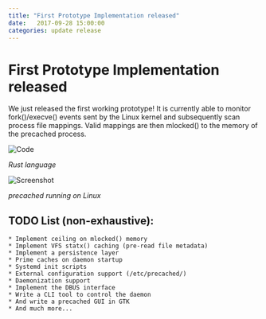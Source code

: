 ```yaml
---
title: "First Prototype Implementation released"
date:   2017-09-28 15:00:00
categories: update release
---
```


# First Prototype Implementation released

We just released the first working prototype!
It is currently able to monitor fork()/execve() events sent by the Linux kernel
and subsequently scan process file mappings. Valid mappings are then mlocked()
to the memory of the precached process.

![Code](/precached/images/code.png)

*Rust language*

![Screenshot](/precached/images/screenshot.png)

*precached running on Linux*

## TODO List (non-exhaustive):
	* Implement ceiling on mlocked() memory
	* Implement VFS statx() caching (pre-read file metadata)
	* Implement a persistence layer
	* Prime caches on daemon startup
	* Systemd init scripts
	* External configuration support (/etc/precached/)
	* Daemonization support
	* Implement the DBUS interface
	* Write a CLI tool to control the daemon
	* And write a precached GUI in GTK
	* And much more...
